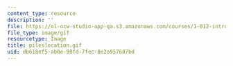 ```yaml
---
content_type: resource
description: ''
file: https://ol-ocw-studio-app-qa.s3.amazonaws.com/courses/1-012-introduction-to-civil-engineering-design-spring-2002/db618ef5ab0e98fd7fec8e2a957687bd_pileslocation.gif
file_type: image/gif
resourcetype: Image
title: pileslocation.gif
uid: db618ef5-ab0e-98fd-7fec-8e2a957687bd
---
```

